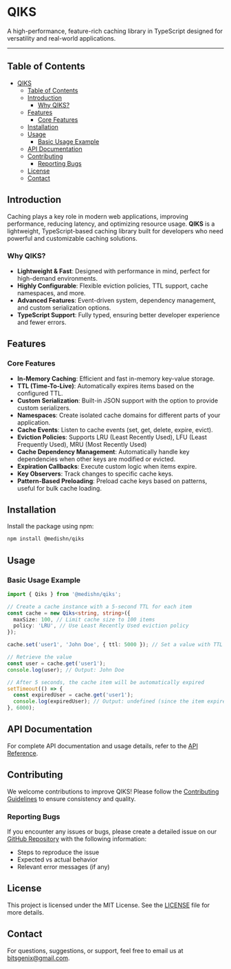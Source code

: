 # QIKS

A high-performance, feature-rich caching library in TypeScript designed for versatility and real-world applications.

---

## Table of Contents

- [QIKS](#qiks)
  - [Table of Contents](#table-of-contents)
  - [Introduction](#introduction)
    - [Why QIKS?](#why-qiks)
  - [Features](#features)
    - [Core Features](#core-features)
  - [Installation](#installation)
  - [Usage](#usage)
    - [Basic Usage Example](#basic-usage-example)
  - [API Documentation](#api-documentation)
  - [Contributing](#contributing)
    - [Reporting Bugs](#reporting-bugs)
  - [License](#license)
  - [Contact](#contact)

## Introduction

Caching plays a key role in modern web applications, improving performance, reducing latency, and optimizing resource usage. **QIKS** is a lightweight, TypeScript-based caching library built for developers who need powerful and customizable caching solutions.

### Why QIKS?

- **Lightweight & Fast**: Designed with performance in mind, perfect for high-demand environments.
- **Highly Configurable**: Flexible eviction policies, TTL support, cache namespaces, and more.
- **Advanced Features**: Event-driven system, dependency management, and custom serialization options.
- **TypeScript Support**: Fully typed, ensuring better developer experience and fewer errors.

## Features

### Core Features

- **In-Memory Caching**: Efficient and fast in-memory key-value storage.
- **TTL (Time-To-Live)**: Automatically expires items based on the configured TTL.
- **Custom Serialization**: Built-in JSON support with the option to provide custom serializers.
- **Namespaces**: Create isolated cache domains for different parts of your application.
- **Cache Events**: Listen to cache events (set, get, delete, expire, evict).
- **Eviction Policies**: Supports LRU (Least Recently Used), LFU (Least Frequently Used), MRU (Most Recently Used)
- **Cache Dependency Management**: Automatically handle key dependencies when other keys are modified or evicted.
- **Expiration Callbacks**: Execute custom logic when items expire.
- **Key Observers**: Track changes to specific cache keys.
- **Pattern-Based Preloading**: Preload cache keys based on patterns, useful for bulk cache loading.

## Installation

Install the package using npm:

```bash
npm install @medishn/qiks
```

## Usage

### Basic Usage Example

```typescript
import { Qiks } from '@medishn/qiks';

// Create a cache instance with a 5-second TTL for each item
const cache = new Qiks<string, string>({
  maxSize: 100, // Limit cache size to 100 items
  policy: 'LRU', // Use Least Recently Used eviction policy
});

cache.set('user1', 'John Doe', { ttl: 5000 }); // Set a value with TTL of 5 seconds

// Retrieve the value
const user = cache.get('user1');
console.log(user); // Output: John Doe

// After 5 seconds, the cache item will be automatically expired
setTimeout(() => {
  const expiredUser = cache.get('user1');
  console.log(expiredUser); // Output: undefined (since the item expired)
}, 6000);
```

## API Documentation

For complete API documentation and usage details, refer to the [API Reference](./docs/document/).

## Contributing

We welcome contributions to improve QIKS! Please follow the [Contributing Guidelines](./docs/CONTRIBUTING.md) to ensure consistency and quality.

### Reporting Bugs

If you encounter any issues or bugs, please create a detailed issue on our [GitHub Repository](https://github.com/medishen/qiks/issues) with the following information:

- Steps to reproduce the issue
- Expected vs actual behavior
- Relevant error messages (if any)

## License

This project is licensed under the MIT License. See the [LICENSE](./LICENSE) file for more details.

## Contact

For questions, suggestions, or support, feel free to email us at [bitsgenix@gmail.com](mailto:bitsgenix@gmail.com).
